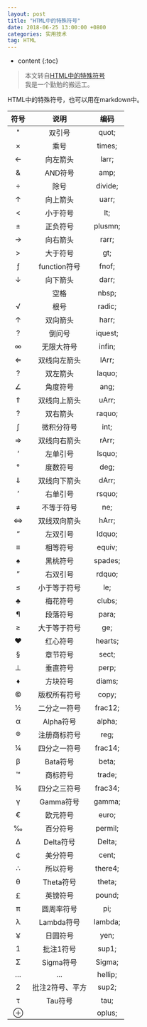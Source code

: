 ```yaml
---
layout: post
title: "HTML中的特殊符号"
date: 2018-06-25 13:00:00 +0800 
categories: 实用技术
tag: HTML
---
```

* content
{:toc}



> 本文转自[HTML中的特殊符号](https://blog.csdn.net/html5_/article/details/21639475)
<br/> 我是一个勤勉的搬运工。

<!-- more -->

HTML中的特殊符号，也可以用在markdown中。

|符号|说明|编码|
|:--:|:--:|:--:|
|"|双引号|quot;
|×|乘号|times;
|←|向左箭头|larr;
|&|AND符号|amp;
|÷|除号|divide;
|↑|向上箭头|uarr;
|< |小于符号|lt;
|±|正负符号|plusmn;
|→|向右箭头|rarr;
|> |大于符号|gt;
|ƒ|function符号|fnof;
|↓|向下箭头|darr;
| |空格|nbsp;
|√|根号|radic;
|↑|双向箭头|harr;
|?|倒问号|iquest;
|∞|无限大符号|infin;
|⇐|双线向左箭头|lArr;
|?|双左箭头|laquo;
|∠|角度符号|ang;
|⇑|双线向上箭头|uArr;
|?|双右箭头|raquo;
|∫|微积分符号|int;
|⇒|双线向右箭头|rArr;
|‘|左单引号|lsquo;
|°|度数符号|deg;
|⇓|双线向下箭头|dArr;
|’|右单引号|rsquo;
|≠|不等于符号|ne;
|⇔|双线双向箭头|hArr;
|“|左双引号|ldquo;
|≡|相等符号|equiv;
|♠|黑桃符号|spades;
|”|右双引号|rdquo;
|≤|小于等于符号|le;
|♣|梅花符号|clubs;
|¶|段落符号|para;
|≥|大于等于符号|ge;
|♥|红心符号|hearts;
|§|章节符号|sect;
|⊥|垂直符号|perp;
|♦|方块符号|diams;
|©|版权所有符号|copy;
| ½|二分之一符号|frac12;
|α|Alpha符号|alpha;
|®|注册商标符号|reg;
|¼|四分之一符号|frac14;
|β|Bata符号|beta;
|™|商标符号|trade;
|¾|四分之三符号|frac34;
|γ|Gamma符号|gamma;
|€|欧元符号|euro;
|‰|百分符号|permil;
|Δ|Delta符号|Delta;
|￠|美分符号|cent;
|∴|所以符号|there4;
|θ|Theta符号|theta;
|￡|英镑符号|pound;
|π|圆周率符号|pi;
|λ|Lambda符号|lambda;
|￥|日圆符号|yen;
|1|批注1符号|sup1;
|Σ|Sigma符号|Sigma;
|…|...|hellip;
|2|批注2符号、平方|sup2;
|τ|Tau符号|tau;
|⊕| |oplus;
